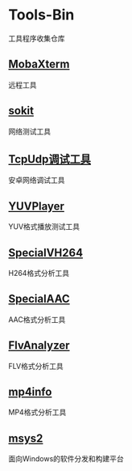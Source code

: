 # Tools-Bin

工具程序收集仓库

## [MobaXterm](./MobaXterm_Personal_20.5.exe)

远程工具

## [sokit](./sokit.exe)

网络测试工具

## [TcpUdp调试工具](./TcpUdp调试工具.apk)

安卓网络调试工具

## [YUVPlayer](./YUVPlayer.exe)

YUV格式播放测试工具

## [SpecialVH264](./SpecialVH264.exe)

H264格式分析工具

## [SpecialAAC](./SpecialAAC.exe)

AAC格式分析工具

## [FlvAnalyzer](./FlvAnalyzer.exe)

FLV格式分析工具

## [mp4info](./mp4info.exe)

MP4格式分析工具

## [msys2](https://repo.msys2.org/)

面向Windows的软件分发和构建平台